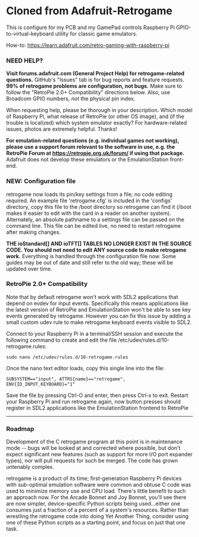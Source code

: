 Cloned from Adafruit-Retrogame
==================
This is configure for my PCB and my GamePad controls
Raspberry Pi GPIO-to-virtual-keyboard utility for classic game emulators.

How-to: https://learn.adafruit.com/retro-gaming-with-raspberry-pi

### NEED HELP?

__Visit forums.adafruit.com (General Project Help) for retrogame-related questions.__ GitHub's "Issues" tab is for bug reports and feature requests. __99% of retrogame problems are configuration, not bugs.__ Make sure to follow the "RetroPie 2.0+ Compatibility" directions below. Also, use Broadcom GPIO numbers, _not_ the physical pin index.

When requesting help, please be thorough in your description. Which model of Raspberry Pi, what release of RetroPie (or other OS image), and (if the trouble is localized) which system emulator exactly? For hardware-related issues, photos are extremely helpful. Thanks!

__For emulation-related questions (e.g. individual games not working), please use a support forum relevant to the software in use, e.g. the RetroPie Forum at https://retropie.org.uk/forum/ if using that package.__ Adafruit does not develop these emulators or the EmulationStation front-end.

### NEW: Configuration file

retrogame now loads its pin/key settings from a file; no code editing required. An example file 'retrogame.cfg' is included in the 'configs' directory, copy this file to the /boot directory so retrogame can find it (/boot makes it easier to edit with the card in a reader on another system). Alternately, an absolute pathname to a settings file can be passed on the command line. This file can be edited live, no need to restart retrogame after making changes.

__THE ioStandard[] AND ioTFT[] TABLES NO LONGER EXIST IN THE SOURCE CODE. You should not need to edit ANY source code to make retrogame work.__ Everything is handled through the configuration file now. Some guides may be out of date and still refer to the old way; these will be updated over time.

### RetroPie 2.0+ Compatibility

Note that by default retrogame won't work with SDL2 applications that depend on evdev for input events. Specifically this means applications like the latest version of RetroPie and EmulationStation won't be able to see key events generated by retrogame. However you can fix this issue by adding a small custom udev rule to make retrogame keyboard events visible to SDL2.

Connect to your Raspberry Pi in a terminal/SSH session and execute the following command to create and edit the file /etc/udev/rules.d/10-retrogame.rules:

````
sudo nano /etc/udev/rules.d/10-retrogame.rules
````

Once the nano text editor loads, copy this single line into the file:

````
SUBSYSTEM=="input", ATTRS{name}=="retrogame", ENV{ID_INPUT_KEYBOARD}="1"
````

Save the file by pressing Ctrl-O and enter, then press Ctrl-x to exit. Restart your Raspberry Pi and run retrogame again, now button presses should register in SDL2 applications like the EmulationStation frontend to RetroPie

---

### Roadmap

Development of the C retrogame program at this point is in maintenance mode -- bugs will be looked at and corrected where possible, but don't expect significant new features (such as support for more I/O port expander types), nor will pull requests for such be merged. The code has grown untenably complex.

retrogame is a product of its time; first-generation Raspberry Pi devices with sub-optimal emulation software were common and obtuse C code was used to minimize memory use and CPU load. There's little benefit to such an approach now. For the Arcade Bonnet and Joy Bonnet, you'll see there are now simpler, device-specific Python scripts being used...either one consumes just a fraction of a percent of a system's resources. Rather than wrestling the retrogame code into doing Yet Another Thing, consider using one of these Python scripts as a starting point, and focus on just that one task.
